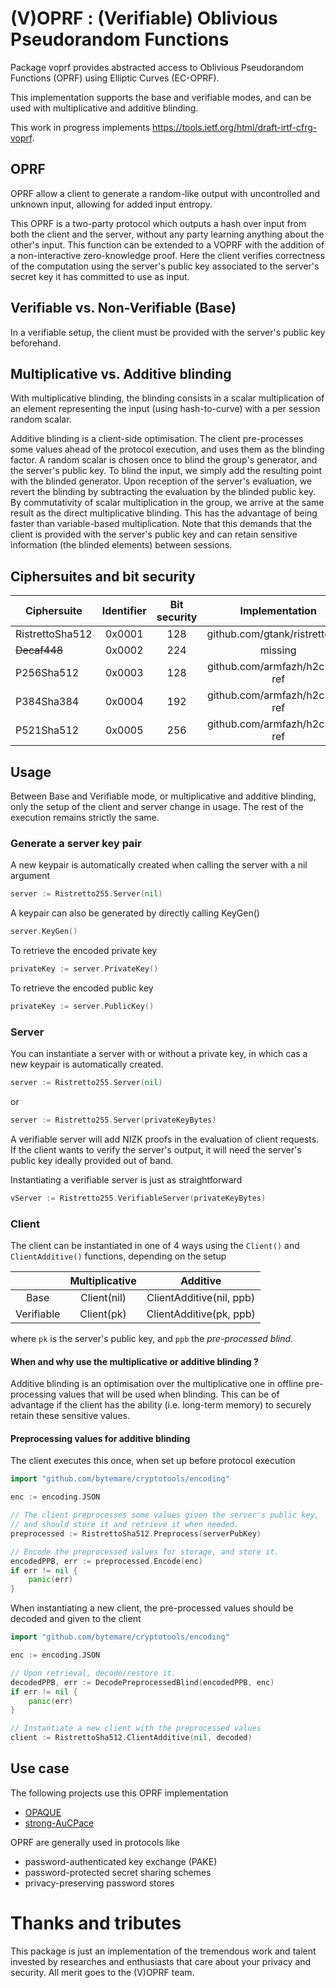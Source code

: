 # (V)OPRF : (Verifiable) Oblivious Pseudorandom Functions

Package voprf provides abstracted access to Oblivious Pseudorandom Functions (OPRF) using Elliptic Curves (EC-OPRF).

This implementation supports the base and verifiable modes, and can be used with multiplicative and additive blinding.

This work in progress implements https://tools.ietf.org/html/draft-irtf-cfrg-voprf.

## OPRF

OPRF allow a client to generate a random-like output with uncontrolled and unknown input, allowing for added input entropy. 

This OPRF is a two-party protocol which outputs a hash over input from both the client and the server, without any party learning anything about the other's input.
This function can be extended to a VOPRF with the addition of a non-interactive zero-knowledge proof. Here the client verifies correctness of the computation using the server's public key associated to the server's secret key it has committed to use as input.

## Verifiable vs. Non-Verifiable (Base)

In a verifiable setup, the client must be provided with the server's public key beforehand.

## Multiplicative vs. Additive blinding

With multiplicative blinding, the blinding consists in a scalar multiplication of an element representing the input (using hash-to-curve) with a per session random scalar.

Additive blinding is a client-side optimisation. The client pre-processes some values ahead of the protocol execution, and uses them as the blinding factor. A random scalar is chosen once to blind the group's generator, and the server's public key. To blind the input, we simply add the resulting point with the blinded generator. Upon reception of the server's evaluation, we revert the blinding by subtracting the evaluation by the blinded public key. By commutativity of scalar multiplication in the group, we arrive at the same result as the direct multiplicative blinding.
This has the advantage of being faster than variable-based multiplication. Note that this demands that the client is provided with the server's public key and can retain sensitive information (the blinded elements) between sessions.

## Ciphersuites and bit security

| Ciphersuite  	| Identifier  	| Bit security | Implementation |
|---------------|:-------------:|:------------:|:--------------:|
|   RistrettoSha512	|   0x0001	|   128	| github.com/gtank/ristretto255 |
|   ~~Decaf448~~	|   0x0002	|   224	| missing |
|   P256Sha512	|   0x0003	|   128	| github.com/armfazh/h2c-go-ref |
|   P384Sha384	|   0x0004	|   192	| github.com/armfazh/h2c-go-ref |
|   P521Sha512	|   0x0005	|   256	| github.com/armfazh/h2c-go-ref |

## Usage

Between Base and Verifiable mode, or multiplicative and additive blinding, only the setup of the client and server change in usage.
The rest of the execution remains strictly the same. 

### Generate a server key pair

A new keypair is automatically created when calling the server with a nil argument
```go
server := Ristretto255.Server(nil)
```

A keypair can also be generated by directly calling KeyGen()

```go
server.KeyGen()
```

To retrieve the encoded private key

```go
privateKey := server.PrivateKey()
```

To retrieve the encoded public key

```go
privateKey := server.PublicKey()
```

### Server

You can instantiate a server with or without a private key, in which cas a new keypair is automatically created.

```go
server := Ristretto255.Server(nil)
```

or

```go
server := Ristretto255.Server(privateKeyBytes)
```

A verifiable server will add NIZK proofs in the evaluation of client requests.
If the client wants to verify the server's output, it will need the server's public key ideally provided out of band.

Instantiating a verifiable server is just as straightforward
```go
vServer := Ristretto255.VerifiableServer(privateKeyBytes)
```

### Client

The client can be instantiated in one of 4 ways using the  `Client()` and `ClientAdditive()` functions, depending on the setup

|   | Multiplicative | Additive |
|:-------------:|:-------------:|:-------------:|
| Base | Client(nil) | ClientAdditive(nil, ppb) |
| Verifiable | Client(pk)| ClientAdditive(pk, ppb)|

where ```pk``` is the server's public key, and ```ppb``` the *pre-processed blind*.

#### When and why use the multiplicative or additive blinding ?

Additive blinding is an optimisation over the multiplicative one in offline pre-processing values that will be used when blinding.
This can be of advantage if the client has the ability (i.e. long-term memory) to securely retain these sensitive values. 

#### Preprocessing values for additive blinding

The client executes this once, when set up before protocol execution
```go
import "github.com/bytemare/cryptotools/encoding"

enc := encoding.JSON

// The client preprocesses some values given the server's public key,
// and should store it and retrieve it when needed.
preprocessed := RistrettoSha512.Preprocess(serverPubKey)

// Encode the preprocessed values for storage, and store it.
encodedPPB, err := preprocessed.Encode(enc)
if err != nil {
	panic(err)
}
```

When instantiating a new client, the pre-processed values should be decoded and given to the client
```go
import "github.com/bytemare/cryptotools/encoding"

enc := encoding.JSON

// Upon retrieval, decode/restore it.
decodedPPB, err := DecodePreprocessedBlind(encodedPPB, enc)
if err != nil {
	panic(err)
}

// Instantiate a new client with the preprocessed values
client := RistrettoSha512.ClientAdditive(nil, decoded)
```

## Use case

The following projects use this OPRF implementation

* [OPAQUE](https://github.com/bytemare/opaque)
* [strong-AuCPace](https://github.com/bytemare/aucpace)

OPRF are generally used in protocols like
* password-authenticated key exchange (PAKE)
* password-protected secret sharing schemes
* privacy-preserving password stores

# Thanks and tributes

This package is just an implementation of the tremendous work and talent invested by researches and enthusiasts that care about your privacy and security.
All merit goes to the (V)OPRF team.